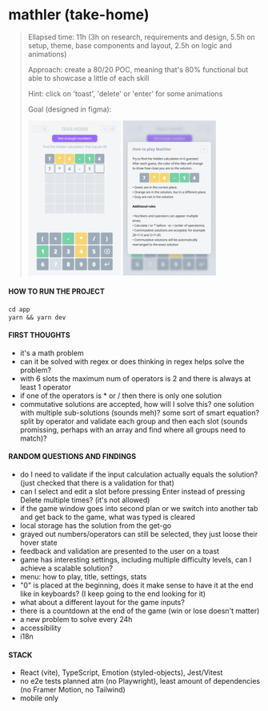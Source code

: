 # mathler (take-home)

> Ellapsed time: 11h (3h on research, requirements and design, 5.5h on setup, theme, base components and layout, 2.5h on logic and animations)
>
> Approach: create a 80/20 POC, meaning that's 80% functional but able to showcase a little of each skill
>
> Hint: click on 'toast', 'delete' or 'enter' for some animations
>
> Goal (designed in figma):
>
> <img src="./app/public/mockup_game.png" width="40%" /> <img src="./app/public/mockup_modal.png" width="40%" />

#### HOW TO RUN THE PROJECT

```
cd app
yarn && yarn dev
```

#### FIRST THOUGHTS

- it's a math problem
- can it be solved with regex or does thinking in regex helps solve the problem?
- with 6 slots the maximum num of operators is 2 and there is always at least 1 operator
- if one of the operators is \* or / then there is only one solution
- commutative solutions are accepted, how will I solve this? one solution with multiple sub-solutions (sounds meh)? some sort of smart equation? split by operator and validate each group and then each slot (sounds promissing, perhaps with an array and find where all groups need to match)?

#### RANDOM QUESTIONS AND FINDINGS

- do I need to validate if the input calculation actually equals the solution? (just checked that there is a validation for that)
- can I select and edit a slot before pressing Enter instead of pressing Delete multiple times? (it's not allowed)
- if the game window goes into second plan or we switch into another tab and get back to the game, what was typed is cleared
- local storage has the solution from the get-go
- grayed out numbers/operators can still be selected, they just loose their hover state
- feedback and validation are presented to the user on a toast
- game has interesting settings, including multiple difficulty levels, can I achieve a scalable solution?
- menu: how to play, title, settings, stats
- "0" is placed at the beginning, does it make sense to have it at the end like in keyboards? (I keep going to the end looking for it)
- what about a different layout for the game inputs?
- there is a countdown at the end of the game (win or lose doesn't matter)
- a new problem to solve every 24h
- accessibility
- i18n

#### STACK

- React (vite), TypeScript, Emotion (styled-objects), Jest/Vitest
- no e2e tests planned atm (no Playwright), least amount of dependencies (no Framer Motion, no Tailwind)
- mobile only
